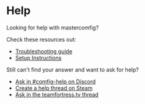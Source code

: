 # Help

Looking for help with mastercomfig?

Check these resources out:

* [Troubleshooting guide](https://docs.mastercomfig.com/en/stable/next_steps/troubleshoot/)
* [Setup Instructions](https://docs.mastercomfig.com/en/stable/setup/clean_up/)

Still can't find your answer and want to ask for help?

* [Ask in #comfig-help on Discord](https://discord.gg/CuPb2zV)
* [Create a help thread on Steam](https://steamcommunity.com/groups/comfig/discussions/0/)
* [Ask in the teamfortress.tv thread](https://www.teamfortress.tv/42867/mastercomfig-fps-customization-config)
